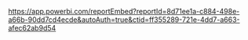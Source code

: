 https://app.powerbi.com/reportEmbed?reportId=8d71ee1a-c884-498e-a66b-90dd7cd4ecde&autoAuth=true&ctid=ff355289-721e-4dd7-a663-afec62ab9d54
